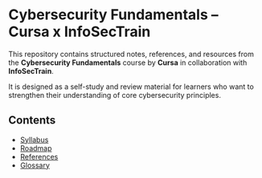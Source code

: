 # Cybersecurity Fundamentals – Cursa x InfoSecTrain

This repository contains structured notes, references, and resources from the **Cybersecurity Fundamentals** course by **Cursa** in collaboration with **InfoSecTrain**.  

It is designed as a self-study and review material for learners who want to strengthen their understanding of core cybersecurity principles.

## Contents
- [Syllabus](./syllabus.md)
- [Roadmap](./roadmap.md)
- [References](./references.md)
- [Glossary](./glossary.md)
